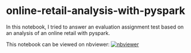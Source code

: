 # online-retail-analysis-with-pyspark
In this notebook, I tried to answer an evaluation assignment test based on an analysis of an online retail with pyspark.

This notebook can be viewed on nbviewer: [![nbviewer](https://img.shields.io/badge/render-nbviewer-orange.svg)](https://nbviewer.jupyter.org/github/mnassrib/online-retail-analysis-with-pyspark/blob/master/response.ipynb)